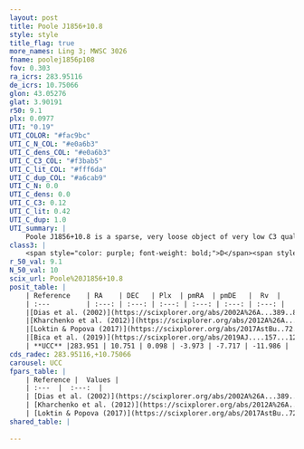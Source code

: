 ```yaml
---
layout: post
title: Poole J1856+10.8
style: style
title_flag: true
more_names: Ling 3; MWSC 3026
fname: poolej1856p108
fov: 0.303
ra_icrs: 283.95116
de_icrs: 10.75066
glon: 43.05276
glat: 3.90191
r50: 9.1
plx: 0.0977
UTI: "0.19"
UTI_COLOR: "#fac9bc"
UTI_C_N_COL: "#e0a6b3"
UTI_C_dens_COL: "#e0a6b3"
UTI_C_C3_COL: "#f3bab5"
UTI_C_lit_COL: "#fff6da"
UTI_C_dup_COL: "#a6cab9"
UTI_C_N: 0.0
UTI_C_dens: 0.0
UTI_C_C3: 0.12
UTI_C_lit: 0.42
UTI_C_dup: 1.0
UTI_summary: |
    Poole J1856+10.8 is a sparse, very loose object of very low C3 quality. It is poorly studied in the literature, with no articles listed in the last 6 years.<br><br><span style="color: #99180f; font-weight: bold;">Warning: </span>contains less than 25 stars with <i>P>0.5</i> estimated.
class3: |
    <span style="color: purple; font-weight: bold;">D</span><span style="color: red; font-weight: bold;">C</span>
r_50_val: 9.1
N_50_val: 10
scix_url: Poole%20J1856+10.8
posit_table: |
    | Reference    | RA    | DEC   | Plx  | pmRA  | pmDE   |  Rv  |
    | :---         | :---: | :---: | :---: | :---: | :---: | :---: |
    |[Dias et al. (2002)](https://scixplorer.org/abs/2002A%26A...389..871D) | 283.971 | 10.771 | -- | -0.9 | -3.09 | -- |
    |[Kharchenko et al. (2012)](https://scixplorer.org/abs/2012A%26A...543A.156K) | 283.973 | 10.773 | -- | -2.86 | -4.94 | -- |
    |[Loktin & Popova (2017)](https://scixplorer.org/abs/2017AstBu..72..257L) | 283.965 | 10.773 | -- | -0.279 | -5.706 | -- |
    |[Bica et al. (2019)](https://scixplorer.org/abs/2019AJ....157...12B) | 283.977 | 10.774 | -- | -- | -- | -- |
    | **UCC** |283.951 | 10.751 | 0.098 | -3.973 | -7.717 | -11.986 | 
cds_radec: 283.95116,+10.75066
carousel: UCC
fpars_table: |
    | Reference |  Values |
    | :---  |  :---:  |
    | [Dias et al. (2002)](https://scixplorer.org/abs/2002A%26A...389..871D) | `E(B-V)=0.895, Dist=4389.0, Age=8.975` |
    | [Kharchenko et al. (2012)](https://scixplorer.org/abs/2012A%26A...543A.156K) | `e_bv=0.895, distance=4389, log_age=8.975` |
    | [Loktin & Popova (2017)](https://scixplorer.org/abs/2017AstBu..72..257L) | `E(B-V)=0.568, Dmod=11.68, logt=9.06` |
shared_table: |
    
---
```

